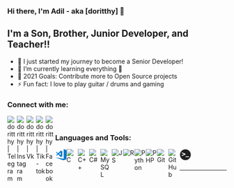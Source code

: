 ### Hi there, I'm Adil - aka [doritthy] 👋


## I'm a Son, Brother, Junior Developer, and Teacher!!

- 🔭 I just started my journey to become a Senior Developer!
- 🌱 I’m currently learning everything 🤣
- 🥅 2021 Goals: Contribute more to Open Source projects
- ⚡ Fun fact: I love to play guitar / drums and gaming

### Connect with me:

[<img align="left" alt="doritthy | Telegram" width="22px" src="https://cdn.jsdelivr.net/npm/simple-icons@3.13.0/icons/telegram.svg" />][telegram]
[<img align="left" alt="doritthy | Instagram" width="22px" src="https://cdn.jsdelivr.net/npm/simple-icons@v3/icons/instagram.svg" />][instagram]
[<img align="left" alt="doritthy | Vk" width="22px" src="https://cdn.jsdelivr.net/npm/simple-icons@3.13.0/icons/vk.svg" />][vk]
[<img align="left" alt="doritthy | Tik-tok" width="22px" src="https://cdn.jsdelivr.net/npm/simple-icons@3.13.0/icons/tiktok.svg" />][tik-tok]
[<img align="left" alt="doritthy | Facebook" width="22px" src="https://cdn.jsdelivr.net/npm/simple-icons@3.13.0/icons/facebook.svg" />][facebook]

<br />

### Languages and Tools:

<img align="left" alt="Visual Studio Code" width="26px" src="https://raw.githubusercontent.com/github/explore/80688e429a7d4ef2fca1e82350fe8e3517d3494d/topics/visual-studio-code/visual-studio-code.png" />
<img align="left" alt="C" width="26px" src="https://upload.wikimedia.org/wikipedia/commons/thumb/1/18/C_Programming_Language.svg/695px-C_Programming_Language.svg.png" />
<img align="left" alt="C++" width="26px" src="https://upload.wikimedia.org/wikipedia/commons/thumb/1/18/ISO_C%2B%2B_Logo.svg/1200px-ISO_C%2B%2B_Logo.svg.png" />
<img align="left" alt="C#" width="26px" src="https://seeklogo.com/images/C/c-sharp-c-logo-02F17714BA-seeklogo.com.png" />
<img align="left" alt="MySQL" width="26px" src="https://www.freepnglogos.com/uploads/logo-mysql-png/logo-mysql-mysql-logo-png-images-are-download-crazypng-21.png" />
<img align="left" alt="JS" width="26px" src="https://upload.wikimedia.org/wikipedia/commons/thumb/9/99/Unofficial_JavaScript_logo_2.svg/1200px-Unofficial_JavaScript_logo_2.svg.png" />
<img align="left" alt="R" width="26px" src="https://www.itechart.com/media/images/logo-09.width-800.png" />
<img align="left" alt="Python" width="26px" src="https://www.python.org/static/opengraph-icon-200x200.png" />
<img align="left" alt="PHP" width="26px" src="https://cdn2.iconfinder.com/data/icons/designer-skills/128/code-programming-php-software-develop-command-language-512.png" />
<img align="left" alt="Git" width="26px" src="https://git-scm.com/images/logos/downloads/Git-Icon-1788C.png" />
<img align="left" alt="GitHub" width="26px" src="https://www.iconninja.com/files/604/580/1001/github-development-code-coding-program-programming-icon.svg" />
<img align="left" alt="Terminal" width="26px" src="https://raw.githubusercontent.com/github/explore/80688e429a7d4ef2fca1e82350fe8e3517d3494d/topics/terminal/terminal.png" />

<br />
<br />

---


[telegram]: https://t.me/kvskra
[instagram]: https://instagram.com/kvskra
[facebook]: https://www.facebook.com/profile.php?id=100006572656476
[vk]: https://vk.com/kvskra
[tik-tok]: https://vm.tiktok.com/ZSJWL3ayW/


